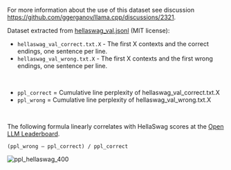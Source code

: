 For more information about the use of this dataset see discussion https://github.com/ggerganov/llama.cpp/discussions/2321.

Dataset extracted from [hellaswag_val.jsonl](https://github.com/rowanz/hellaswag/blob/master/data/hellaswag_val.jsonl) (MIT license):

- `hellaswag_val_correct.txt.X` - The first X contexts and the correct endings, one sentence per line.
- `hellaswag_val_wrong.txt.X` - The first X contexts and the first wrong endings, one sentence per line.
</br>

- `ppl_correct` = Cumulative line perplexity of hellaswag_val_correct.txt.X
- `ppl_wrong` = Cumulative line perplexity of hellaswag_val_wrong.txt.X
</br>

The following formula linearly correlates with HellaSwag scores at the [Open LLM Leaderboard](https://huggingface.co/spaces/HuggingFaceH4/open_llm_leaderboard).

`(ppl_wrong – ppl_correct) / ppl_correct`

![ppl_hellaswag_400](https://github.com/klosax/ppl_hellaswag/assets/131523366/06a6cfdc-f1b9-40c9-ba7c-df4950903525)
